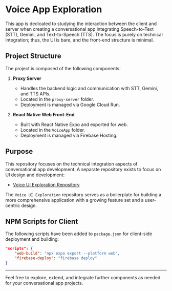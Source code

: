 # Voice App Exploration

This app is dedicated to studying the interaction between the client and server when creating a conversational app integrating Speech-to-Text (STT), Gemini, and Text-to-Speech (TTS). The focus is purely on technical integration; thus, the UI is bare, and the front-end structure is minimal.

## Project Structure

The project is composed of the following components:

1. **Proxy Server**
   - Handles the backend logic and communication with STT, Gemini, and TTS APIs.
   - Located in the `proxy-server` folder.
   - Deployment is managed via Google Cloud Run.

2. **React Native Web Front-End**
   - Built with React Native Expo and exported for web.
   - Located in the `VoiceApp` folder.
   - Deployment is managed via Firebase Hosting.

## Purpose

This repository focuses on the technical integration aspects of conversational app development. A separate repository exists to focus on UI design and development:

- [Voice UI Exploration Repository](<add url here>)

The `Voice UI Exploration` repository serves as a boilerplate for building a more comprehensive application with a growing feature set and a user-centric design.

## NPM Scripts for Client

The following scripts have been added to `package.json` for client-side deployment and building:

```json
"scripts": {
    "web-build": "npx expo export --platform web",
    "firebase-deploy": "firebase deploy"
}
```

---

Feel free to explore, extend, and integrate further components as needed for your conversational app projects.
